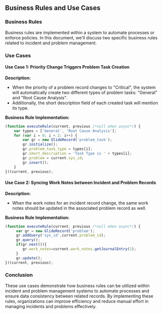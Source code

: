 ## Business Rules and Use Cases

### Business Rules

Business rules are implemented within a system to automate processes or enforce policies. In this document, we'll discuss two specific business rules related to incident and problem management.

### Use Cases

#### Use Case 1: Priority Change Triggers Problem Task Creation

**Description:**
- When the priority of a problem record changes to "Critical", the system will automatically create two different types of problem tasks: "General" and "Root Cause Analysis".
- Additionally, the short description field of each created task will mention its type.

**Business Rule Implementation:**
```javascript
(function executeRule(current, previous /*null when async*/) {
    var types = ['General', 'Root Cause Analysis'];
    for (var i = 0; i < 2; i++) {
        var gr = new GlideRecord('problem_task');
        gr.initialize();
        gr.problem_task_type = types[i];
        gr.short_description = 'Task Type is ' + types[i];
        gr.problem = current.sys_id;
        gr.insert();
    }
})(current, previous);
```

#### Use Case 2: Syncing Work Notes between Incident and Problem Records

**Description:**
- When the work notes for an incident record change, the same work notes should be updated in the associated problem record as well.

**Business Rule Implementation:**
```javascript
(function executeRule(current, previous /*null when async*/) {
     var gr = new GlideRecord('problem');
	 gr.addQuery('sys_id',current.problem_id);
	 gr.query();
	 if(gr.next()){
		gr.work_notes=current.work_notes.getJournalEntry(1);
	 }
	 gr.update();
})(current, previous);
```

### Conclusion

These use cases demonstrate how business rules can be utilized within incident and problem management systems to automate processes and ensure data consistency between related records. By implementing these rules, organizations can improve efficiency and reduce manual effort in managing incidents and problems effectively.